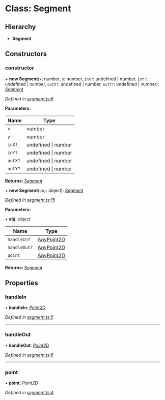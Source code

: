 # Class: Segment

## Hierarchy

* **Segment**

## Constructors

###  constructor

\+ **new Segment**(`x`: number, `y`: number, `inX?`: undefined | number, `inY?`: undefined | number, `outX?`: undefined | number, `outY?`: undefined | number): *[Segment](_segment_.segment.md)*

*Defined in [segment.ts:6](https://github.com/datatorch/geometry.js/blob/a131d48/src/segment.ts#L6)*

**Parameters:**

Name | Type |
------ | ------ |
`x` | number |
`y` | number |
`inX?` | undefined &#124; number |
`inY?` | undefined &#124; number |
`outX?` | undefined &#124; number |
`outY?` | undefined &#124; number |

**Returns:** *[Segment](_segment_.segment.md)*

\+ **new Segment**(`obj`: object): *[Segment](_segment_.segment.md)*

*Defined in [segment.ts:15](https://github.com/datatorch/geometry.js/blob/a131d48/src/segment.ts#L15)*

**Parameters:**

▪ **obj**: *object*

Name | Type |
------ | ------ |
`handleIn?` | [AnyPoint2D](../modules/_point_.md#anypoint2d) |
`handleOut?` | [AnyPoint2D](../modules/_point_.md#anypoint2d) |
`point` | [AnyPoint2D](../modules/_point_.md#anypoint2d) |

**Returns:** *[Segment](_segment_.segment.md)*

## Properties

###  handleIn

• **handleIn**: *[Point2D](_point_.point2d.md)*

*Defined in [segment.ts:5](https://github.com/datatorch/geometry.js/blob/a131d48/src/segment.ts#L5)*

___

###  handleOut

• **handleOut**: *[Point2D](_point_.point2d.md)*

*Defined in [segment.ts:6](https://github.com/datatorch/geometry.js/blob/a131d48/src/segment.ts#L6)*

___

###  point

• **point**: *[Point2D](_point_.point2d.md)*

*Defined in [segment.ts:4](https://github.com/datatorch/geometry.js/blob/a131d48/src/segment.ts#L4)*
